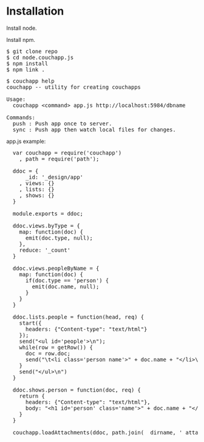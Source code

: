 # Installation

Install node.

Install npm.

<pre>
$ git clone repo
$ cd node.couchapp.js
$ npm install
$ npm link .
</pre>

<pre>
$ couchapp help
couchapp -- utility for creating couchapps

Usage:
  couchapp &lt;command> app.js http://localhost:5984/dbname

Commands:
  push : Push app once to server.
  sync : Push app then watch local files for changes.
</pre>

app.js example:

<pre>
  var couchapp = require('couchapp')
    , path = require('path');

  ddoc = {
      _id: '_design/app'
    , views: {}
    , lists: {}
    , shows: {} 
  }

  module.exports = ddoc;

  ddoc.views.byType = {
    map: function(doc) {
      emit(doc.type, null);
    },
    reduce: '_count'
  }

  ddoc.views.peopleByName = {
    map: function(doc) {
      if(doc.type == 'person') {
        emit(doc.name, null);
      }
    }
  }

  ddoc.lists.people = function(head, req) {
    start({
      headers: {"Content-type": "text/html"}
    });
    send("&lt;ul id='people'>\n");
    while(row = getRow()) {
      doc = row.doc;
      send("\t&lt;li class='person name'>" + doc.name + "&lt;/li>\n");
    }
    send("&lt;/ul>\n")
  }

  ddoc.shows.person = function(doc, req) {
    return {
      headers: {"Content-type": "text/html"},
      body: "&lt;h1 id='person' class='name'>" + doc.name + "&lt;/h1>\n"
    }
  }

  couchapp.loadAttachments(ddoc, path.join(__dirname, '_attachments'));
</pre>
